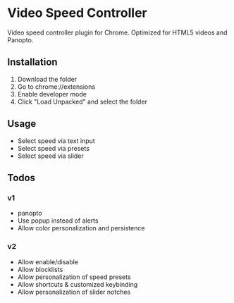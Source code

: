 # Video Speed Controller
Video speed controller plugin for Chrome. Optimized for HTML5 videos and Panopto.

## Installation
1. Download the folder
2. Go to chrome://extensions
3. Enable developer mode
4. Click "Load Unpacked" and select the folder

## Usage
- Select speed via text input
- Select speed via presets
- Select speed via slider

## Todos
### v1
- panopto
- Use popup instead of alerts
- Allow color personalization and persistence

### v2
- Allow enable/disable
- Allow blocklists
- Allow personalization of speed presets
- Allow shortcuts & customized keybinding
- Allow personalization of slider notches